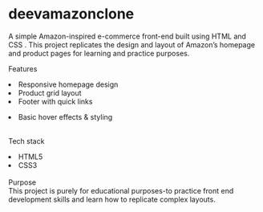 # deevamazonclone
A simple Amazon-inspired e-commerce front-end built using HTML and CSS .
This project replicates the design and layout of Amazon’s homepage and product pages for learning and practice purposes.

Features
	<li>Responsive homepage design</li>
	<li>	Product grid layout</li>
	<li>	Footer with quick links</li>
<li>Basic hover effects & styling</li>	
<br>

 Tech stack
 <li>HTML5</li>
 <li>CSS3</li>
 <br>
 Purpose
 <br>
 This project is purely for educational purposes-to practice front end development skills and learn how to replicate complex layouts.
